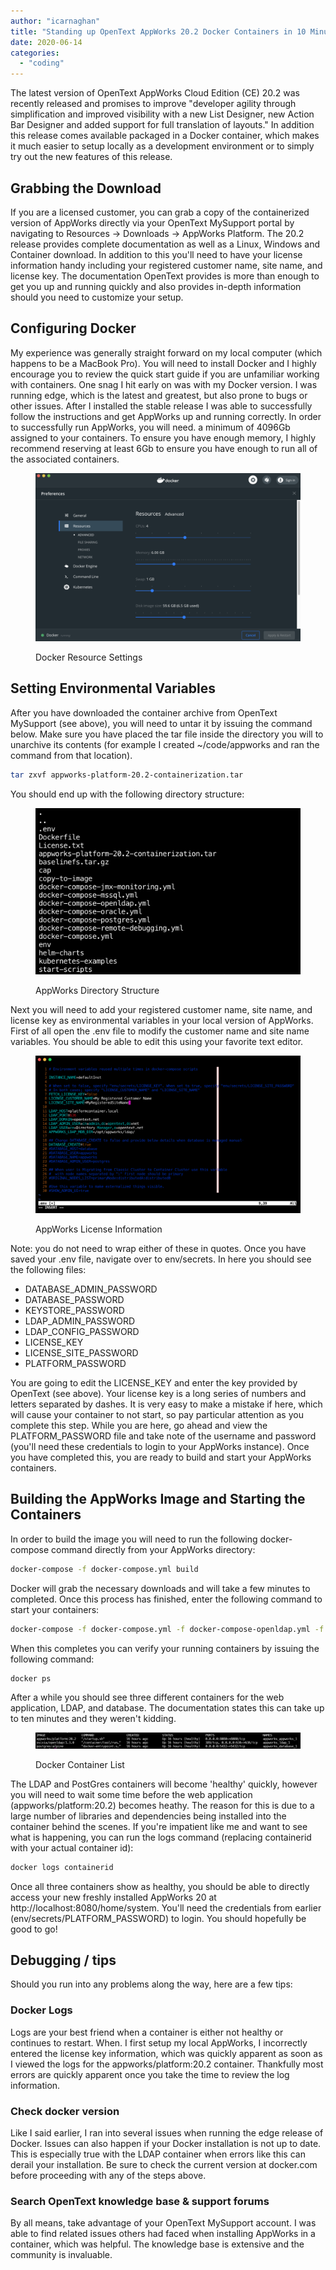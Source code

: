 ```yaml
---
author: "icarnaghan"
title: "Standing up OpenText AppWorks 20.2 Docker Containers in 10 Minutes"
date: 2020-06-14
categories: 
  - "coding"
---
```


The latest version of OpenText AppWorks Cloud Edition (CE) 20.2 was recently released and promises to improve "developer agility through simplification and improved visibility with a new List Designer, new Action Bar Designer and added support for full translation of layouts." In addition this release comes available packaged in a Docker container, which makes it much easier to setup locally as a development environment or to simply try out the new features of this release.

## Grabbing the Download

If you are a licensed customer, you can grab a copy of the containerized version of AppWorks directly via your OpenText MySupport portal by navigating to Resources -> Downloads -> AppWorks Platform. The 20.2 release provides complete documentation as well as a Linux, Windows and Container download. In addition to this you'll need to have your license information handy including your registered customer name, site name, and license key. The documentation OpenText provides is more than enough to get you up and running quickly and also provides in-depth information should you need to customize your setup.

## Configuring Docker

My experience was generally straight forward on my local computer (which happens to be a MacBook Pro). You will need to install Docker and I highly encourage you to review the quick start guide if you are unfamiliar working with containers. One snag I hit early on was with my Docker version. I was running edge, which is the latest and greatest, but also prone to bugs or other issues. After I installed the stable release I was able to successfully follow the instructions and get AppWorks up and running correctly. In order to successfully run AppWorks, you will need. a minimum of 4096Gb assigned to your containers. To ensure you have enough memory, I highly recommend reserving at least 6Gb to ensure you have enough to run all of the associated containers.

<figure>

![](images/docker-1024x650.png)

<figcaption>

Docker Resource Settings

</figcaption>

</figure>

## Setting Environmental Variables

After you have downloaded the container archive from OpenText MySupport (see above), you will need to untar it by issuing the command below. Make sure you have placed the tar file inside the directory you will to unarchive its contents (for example I created ~/code/appworks and ran the command from that location).

```bash
tar zxvf appworks-platform-20.2-containerization.tar
```

You should end up with the following directory structure:

<figure>

![](images/image-1024x643.png)

<figcaption>

AppWorks Directory Structure

</figcaption>

</figure>

Next you will need to add your registered customer name, site name, and license key as environmental variables in your local version of AppWorks. First of all open the .env file to modify the customer name and site name variables. You should be able to edit this using your favorite text editor.

<figure>

![](images/image-1-1024x609.png)

<figcaption>

AppWorks License Information

</figcaption>

</figure>

Note: you do not need to wrap either of these in quotes. Once you have saved your .env file, navigate over to env/secrets. In here you should see the following files:

- DATABASE\_ADMIN\_PASSWORD
- DATABASE\_PASSWORD
- KEYSTORE\_PASSWORD
- LDAP\_ADMIN\_PASSWORD
- LDAP\_CONFIG\_PASSWORD
- LICENSE\_KEY
- LICENSE\_SITE\_PASSWORD
- PLATFORM\_PASSWORD

You are going to edit the LICENSE\_KEY and enter the key provided by OpenText (see above). Your license key is a long series of numbers and letters separated by dashes. It is very easy to make a mistake if here, which will cause your container to not start, so pay particular attention as you complete this step. While you are here, go ahead and view the PLATFORM\_PASSWORD file and take note of the username and password (you'll need these credentials to login to your AppWorks instance). Once you have completed this, you are ready to build and start your AppWorks containers.

## Building the AppWorks Image and Starting the Containers

In order to build the image you will need to run the following docker-compose command directly from your AppWorks directory:

```bash
docker-compose -f docker-compose.yml build
```

Docker will grab the necessary downloads and will take a few minutes to completed. Once this process has finished, enter the following command to start your containers:

```bash
docker-compose -f docker-compose.yml -f docker-compose-openldap.yml -f docker-compose-postgres.yml up -d
```

When this completes you can verify your running containers by issuing the following command:

```bash
docker ps
```

After a while you should see three different containers for the web application, LDAP, and database. The documentation states this can take up to ten minutes and they weren't kidding.

<figure>

![](images/image-2-1024x61.png)

<figcaption>

Docker Container List

</figcaption>

</figure>

The LDAP and PostGres containers will become 'healthy' quickly, however you will need to wait some time before the web application (appworks/platform:20.2) becomes heathy. The reason for this is due to a large number of libraries and dependencies being installed into the container behind the scenes. If you're impatient like me and want to see what is happening, you can run the logs command (replacing containerid with your actual container id):

```bash
docker logs containerid
```

Once all three containers show as healthy, you should be able to directly access your new freshly installed AppWorks 20 at http://localhost:8080/home/system. You'll need the credentials from earlier (env/secrets/PLATFORM\_PASSWORD) to login. You should hopefully be good to go!

## Debugging / tips

Should you run into any problems along the way, here are a few tips:

### Docker Logs

Logs are your best friend when a container is either not healthy or continues to restart. When. I first setup my local AppWorks, I incorrectly entered the license key information, which was quickly apparent as soon as I viewed the logs for the appworks/platform:20.2 container. Thankfully most errors are quickly apparent once you take the time to review the log information.

### Check docker version

Like I said earlier, I ran into several issues when running the edge release of Docker. Issues can also happen if your Docker installation is not up to date. This is especially true with the LDAP container when errors like this can derail your installation. Be sure to check the current version at docker.com before proceeding with any of the steps above.

### Search OpenText knowledge base & support forums

By all means, take advantage of your OpenText MySupport account. I was able to find related issues others had faced when installing AppWorks in a container, which was helpful. The knowledge base is extensive and the community is invaluable.
